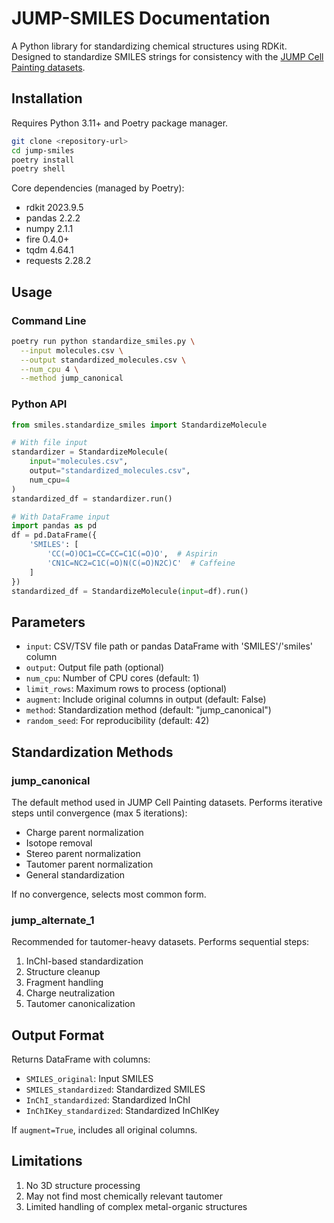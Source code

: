 # JUMP-SMILES Documentation

A Python library for standardizing chemical structures using RDKit. Designed to standardize SMILES strings for consistency with the [JUMP Cell Painting datasets](https://github.com/jump-cellpainting/datasets).

## Installation

Requires Python 3.11+ and Poetry package manager.

```bash
git clone <repository-url>
cd jump-smiles
poetry install
poetry shell
```

Core dependencies (managed by Poetry):
- rdkit 2023.9.5
- pandas 2.2.2
- numpy 2.1.1
- fire 0.4.0+
- tqdm 4.64.1
- requests 2.28.2

## Usage

### Command Line
```bash
poetry run python standardize_smiles.py \
  --input molecules.csv \
  --output standardized_molecules.csv \
  --num_cpu 4 \
  --method jump_canonical
```

### Python API
```python
from smiles.standardize_smiles import StandardizeMolecule

# With file input
standardizer = StandardizeMolecule(
    input="molecules.csv",
    output="standardized_molecules.csv",
    num_cpu=4
)
standardized_df = standardizer.run()

# With DataFrame input
import pandas as pd
df = pd.DataFrame({
    'SMILES': [
        'CC(=O)OC1=CC=CC=C1C(=O)O',  # Aspirin
        'CN1C=NC2=C1C(=O)N(C(=O)N2C)C'  # Caffeine
    ]
})
standardized_df = StandardizeMolecule(input=df).run()
```

## Parameters

- `input`: CSV/TSV file path or pandas DataFrame with 'SMILES'/'smiles' column
- `output`: Output file path (optional)
- `num_cpu`: Number of CPU cores (default: 1)
- `limit_rows`: Maximum rows to process (optional)
- `augment`: Include original columns in output (default: False)
- `method`: Standardization method (default: "jump_canonical")
- `random_seed`: For reproducibility (default: 42)

## Standardization Methods

### jump_canonical
The default method used in JUMP Cell Painting datasets. Performs iterative steps until convergence (max 5 iterations):
- Charge parent normalization
- Isotope removal
- Stereo parent normalization
- Tautomer parent normalization
- General standardization

If no convergence, selects most common form.

### jump_alternate_1
Recommended for tautomer-heavy datasets. Performs sequential steps:
1. InChI-based standardization
2. Structure cleanup
3. Fragment handling
4. Charge neutralization
5. Tautomer canonicalization

## Output Format
Returns DataFrame with columns:
- `SMILES_original`: Input SMILES
- `SMILES_standardized`: Standardized SMILES
- `InChI_standardized`: Standardized InChI
- `InChIKey_standardized`: Standardized InChIKey

If `augment=True`, includes all original columns.

## Limitations
1. No 3D structure processing
2. May not find most chemically relevant tautomer
3. Limited handling of complex metal-organic structures
